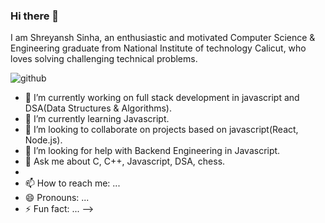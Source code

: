 ### Hi there 👋

I am Shreyansh Sinha, an enthusiastic and motivated Computer Science & Engineering graduate from National Institute of technology Calicut, who loves solving challenging technical problems. 

![github](https://img.shields.io/badge/GitHub-000000?style=for-the-badge&logo=GitHub&logoColor=white)
- 🔭 I’m currently working on full stack development in javascript and DSA(Data Structures & Algorithms).
- 🌱 I’m currently learning Javascript.
- 👯 I’m looking to collaborate on projects based on javascript(React, Node.js).
- 🤔 I’m looking for help with Backend Engineering in Javascript.
- 💬 Ask me about C, C++, Javascript, DSA, chess.
- 
- 📫 How to reach me: ...
- 😄 Pronouns: ...
- ⚡ Fun fact: ...
-->
